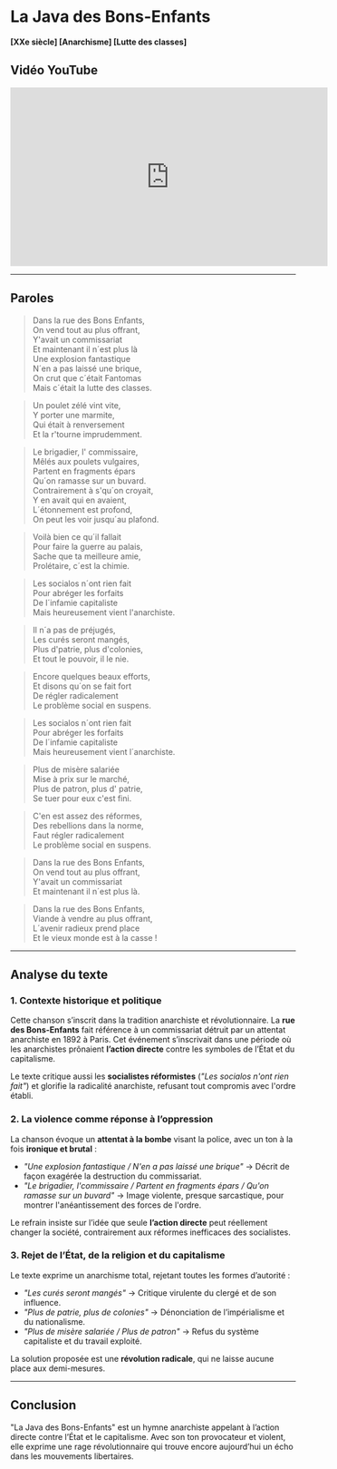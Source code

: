 # **La Java des Bons-Enfants**  
**[XXe siècle] [Anarchisme] [Lutte des classes]**  

## **Vidéo YouTube**  
<iframe width="560" height="315" src="https://www.youtube.com/watch?v=tDfH6PinENg" frameborder="0" allowfullscreen></iframe>  

---

## **Paroles**  

> Dans la rue des Bons Enfants,  
> On vend tout au plus offrant,  
> Y'avait un commissariat  
> Et maintenant il n´est plus là  
> Une explosion fantastique  
> N´en a pas laissé une brique,  
> On crut que c´était Fantomas  
> Mais c´était la lutte des classes.  

> Un poulet zélé vint vite,  
> Y porter une marmite,  
> Qui était à renversement  
> Et la r'tourne imprudemment.  

> Le brigadier, l' commissaire,  
> Mêlés aux poulets vulgaires,  
> Partent en fragments épars  
> Qu´on ramasse sur un buvard.  
> Contrairement à s'qu´on croyait,  
> Y en avait qui en avaient,  
> L´étonnement est profond,  
> On peut les voir jusqu´au plafond.  

> Voilà bien ce qu´il fallait  
> Pour faire la guerre au palais,  
> Sache que ta meilleure amie,  
> Prolétaire, c´est la chimie.  

> Les socialos n´ont rien fait  
> Pour abréger les forfaits  
> De l´infamie capitaliste  
> Mais heureusement vient l'anarchiste.  

> Il n´a pas de préjugés,  
> Les curés seront mangés,  
> Plus d'patrie, plus d'colonies,  
> Et tout le pouvoir, il le nie.  

> Encore quelques beaux efforts,  
> Et disons qu´on se fait fort  
> De régler radicalement  
> Le problème social en suspens.  

> Les socialos n´ont rien fait  
> Pour abréger les forfaits  
> De l´infamie capitaliste  
> Mais heureusement vient l´anarchiste.  

> Plus de misère salariée  
> Mise à prix sur le marché,  
> Plus de patron, plus d' patrie,  
> Se tuer pour eux c'est fini.  

> C'en est assez des réformes,  
> Des rebellions dans la norme,  
> Faut régler radicalement  
> Le problème social en suspens.  

> Dans la rue des Bons Enfants,  
> On vend tout au plus offrant,  
> Y'avait un commissariat  
> Et maintenant il n´est plus là.  

> Dans la rue des Bons Enfants,  
> Viande à vendre au plus offrant,  
> L´avenir radieux prend place  
> Et le vieux monde est à la casse !  

---

## **Analyse du texte**  

### **1. Contexte historique et politique**  
Cette chanson s’inscrit dans la tradition anarchiste et révolutionnaire. La **rue des Bons-Enfants** fait référence à un commissariat détruit par un attentat anarchiste en 1892 à Paris. Cet événement s’inscrivait dans une période où les anarchistes prônaient **l’action directe** contre les symboles de l’État et du capitalisme.  

Le texte critique aussi les **socialistes réformistes** (*"Les socialos n'ont rien fait"*) et glorifie la radicalité anarchiste, refusant tout compromis avec l'ordre établi.  

### **2. La violence comme réponse à l’oppression**  
La chanson évoque un **attentat à la bombe** visant la police, avec un ton à la fois **ironique et brutal** :  

- *"Une explosion fantastique / N'en a pas laissé une brique"* → Décrit de façon exagérée la destruction du commissariat.  
- *"Le brigadier, l'commissaire / Partent en fragments épars / Qu'on ramasse sur un buvard"* → Image violente, presque sarcastique, pour montrer l'anéantissement des forces de l'ordre.  

Le refrain insiste sur l’idée que seule **l’action directe** peut réellement changer la société, contrairement aux réformes inefficaces des socialistes.  

### **3. Rejet de l’État, de la religion et du capitalisme**  
Le texte exprime un anarchisme total, rejetant toutes les formes d’autorité :  

- *"Les curés seront mangés"* → Critique virulente du clergé et de son influence.  
- *"Plus de patrie, plus de colonies"* → Dénonciation de l’impérialisme et du nationalisme.  
- *"Plus de misère salariée / Plus de patron"* → Refus du système capitaliste et du travail exploité.  

La solution proposée est une **révolution radicale**, qui ne laisse aucune place aux demi-mesures.  

---

## **Conclusion**  
"La Java des Bons-Enfants" est un hymne anarchiste appelant à l’action directe contre l’État et le capitalisme. Avec son ton provocateur et violent, elle exprime une rage révolutionnaire qui trouve encore aujourd’hui un écho dans les mouvements libertaires.  
